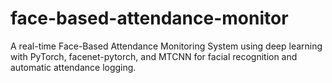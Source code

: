 # face-based-attendance-monitor
A real-time Face-Based Attendance Monitoring System using deep learning with PyTorch, facenet-pytorch, and MTCNN for facial recognition and automatic attendance logging.
